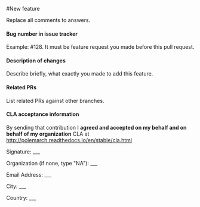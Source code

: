 #New feature

Replace all comments to answers.

#### Bug number in issue tracker

Example: #128. It must be feature request you made before this pull request.

#### Description of changes

Describe briefly, what exactly you made to add this feature.

#### Related PRs

List related PRs against other branches.

#### CLA acceptance information

By sending that contribution I **agreed and accepted on my behalf and on
behalf of my organization** CLA at
http://polemarch.readthedocs.io/en/stable/cla.html

Signature: ___

Organization (if none, type "NA"): ___

Email Address: ___

City: ___

Country: ___

